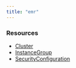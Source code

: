 ```yaml
---
title: "emr"
---
```


<!-- WARNING: this file was generated by the Pulumi Terraform Bridge (tfgen) Tool. -->
<!-- Do not edit by hand unless you're certain you know what you are doing! -->

<style>
  table td p { margin-top: 0; margin-bottom: 0; }
</style>

<h3>Resources</h3>
<ul class="api">
    <li><a href="cluster"><span class="symbol resource"></span>Cluster</a></li>
    <li><a href="instancegroup"><span class="symbol resource"></span>InstanceGroup</a></li>
    <li><a href="securityconfiguration"><span class="symbol resource"></span>SecurityConfiguration</a></li>
</ul>

